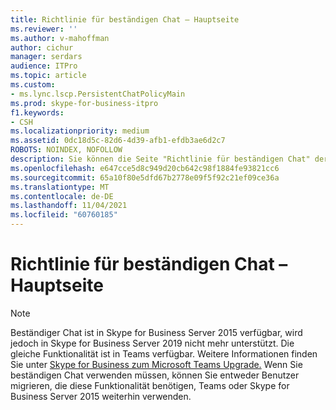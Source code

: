 ```yaml
---
title: Richtlinie für beständigen Chat – Hauptseite
ms.reviewer: ''
ms.author: v-mahoffman
author: cichur
manager: serdars
audience: ITPro
ms.topic: article
ms.custom:
- ms.lync.lscp.PersistentChatPolicyMain
ms.prod: skype-for-business-itpro
f1.keywords:
- CSH
ms.localizationpriority: medium
ms.assetid: 0dc18d5c-82d6-4d39-afb1-efdb3ae6d2c7
ROBOTS: NOINDEX, NOFOLLOW
description: Sie können die Seite "Richtlinie für beständigen Chat" der Gruppe für beständigen Chat verwenden, um Richtlinien auf globaler, Pool-, Standort- oder Benutzerebene zu verwalten, einschließlich der Konfiguration der globalen Standardrichtlinie und dem Erstellen einer oder mehrerer zusätzlicher Benutzer- und Standortrichtlinien für Ihre Bereitstellung. Wenn ein Benutzer per Richtlinie für den Server für beständigen Chat aktiviert ist, wird die Umgebung des Servers für beständigen Chat auf dem Client angezeigt.
ms.openlocfilehash: e647cce5d8c949d20cb642c98f1884fe93821cc6
ms.sourcegitcommit: 65a10f80e5dfd67b2778e09f5f92c21ef09ce36a
ms.translationtype: MT
ms.contentlocale: de-DE
ms.lasthandoff: 11/04/2021
ms.locfileid: "60760185"
---
```

# <a name="persistent-chat-policy-main-page"></a>Richtlinie für beständigen Chat – Hauptseite

> [!NOTE] 
> Beständiger Chat ist in Skype for Business Server 2015 verfügbar, wird jedoch in Skype for Business Server 2019 nicht mehr unterstützt. Die gleiche Funktionalität ist in Teams verfügbar. Weitere Informationen finden Sie unter [Skype for Business zum Microsoft Teams Upgrade.](/MicrosoftTeams/upgrade-start-here) Wenn Sie beständigen Chat verwenden müssen, können Sie entweder Benutzer migrieren, die diese Funktionalität benötigen, Teams oder Skype for Business Server 2015 weiterhin verwenden.